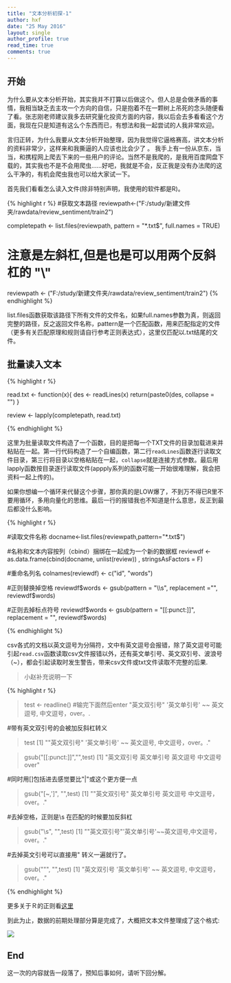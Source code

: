 ```yaml
---
title: "文本分析初探-1"
author: hxf
date: "25 May 2016"
layout: single
author_profile: true
read_time: true
comments: true
---
```



## 开始 
为什么要从文本分析开始，其实我并不打算以后做这个。但人总是会做矛盾的事情，我相当缺乏去主攻一个方向的自信，只是抱着不在一颗树上吊死的念头随便看了看。张志刚老师建议我多去研究量化投资方面的内容，我以后会去多看看这个方面，我现在只是知道有这么个东西而已，有想法和我一起尝试的人我非常欢迎。

言归正转，为什么我要从文本分析开始整理，因为我觉得它逼格赛高，讲文本分析的资料非常少，这样来和我撕逼的人应该也比会少了
。
我手上有一份从京东，当当，和携程网上爬去下来的一些用户的评论。当然不是我爬的，是我用百度网盘下载的，其实我也不是不会用爬虫……好吧，我就是不会，反正我是没有办法爬的这么干净的，有机会爬虫我也可以给大家试一下。

首先我们看看怎么读入文件(除非特别声明，我使用的软件都是R)。

{% highlight r %}
#获取文本路径
reviewpath<-("F:/study/新建文件夹/rawdata/review_sentiment/train2")

completepath <- list.files(reviewpath, pattern = "*.txt$", full.names = TRUE)

# 注意是左斜杠,但是也是可以用两个反斜杠的 "\\"
reviewpath <- ("F:/study/新建文件夹/rawdata/review_sentiment/train2")
{% endhighlight %}

list.files函数获取该路径下所有文件的文件名，如果full.names参数为真，则返回完整的路径，反之返回文件名称，pattern是一个匹配函数，用来匹配指定的文件（更多有关匹配原理和规则请自行参考正则表达式），这里仅匹配以.txt结尾的文件。


## 批量读入文本

{% highlight r %}

read.txt <- function(x){
  des <- readLines(x)
  return(paste0(des, collapse = "")
  }
  
review <- lapply(completepath, read.txt)

{% endhighlight %}
 
这里为批量读取文件构造了一个函数，目的是把每一个TXT文件的目录加载进来并粘贴在一起。第一行代码构造了一个自编函数，第二行<code>readLines</code>函数逐行读取文件目录，第三行将目录以空格粘贴在一起，<code>collapse</code>就是连接方式参数。最后用lapply函数按目录逐行读取文件(appply系列的函数可能一开始很难理解，我会把资料一起上传的)。

如果你想编一个循环来代替这个步骤，那你真的是LOW爆了，不到万不得已R里不要用循环，多用向量化的思维。最后一行的报错我也不知道是什么意思，反正到最后都没什么影响。


{% highlight r %}

#读取文件名称
docname<-list.files(reviewpath,pattern="*.txt$")

#名称和文本内容按列（cbind）捆绑在一起成为一个新的数据框
reviewdf <- as.data.frame(cbind(docname, unlist(review))  , stringsAsFactors = F) 

#重命名列名
colnames(reviewdf) <- c("id", "words")

#正则替换掉空格
reviewdf$words <- gsub(pattern = "\\s", replacement ="", reviewdf$words)

#正则去掉标点符号
reviewdf$words <- gsub(pattern = "[[:punct:]]", replacement = "", reviewdf$words)

{% endhighlight %}

csv各式的文档以英文逗号为分隔符，文中有英文逗号会报错，除了英文逗号可能引起<code>read.csv</code>函数读取csv文件报错以外，还有英文单引号、英文双引号、波浪号（~），都会引起读取时发生警告，带来csv文件或txt文件读取不完整的后果.

> 小赵补充说明一下

{% highlight r %}

> test <- readline() #输完下面然后enter
"英文双引号" '英文单引号' ~~ 英文逗号, 中文逗号，over。.

#带有英文双引号的会被加反斜杠转义
> test
[1] "\"英文双引号\" '英文单引号' ~~ 英文逗号, 中文逗号，over。."

> gsub("[[:punct:]]","",test)
[1] "英文双引号 英文单引号  英文逗号 中文逗号over"

#同时用[]包括进去感觉要比"|"或这个更方便一点
> gsub("[~,']", "",test)
[1] "\"英文双引号\" 英文单引号  英文逗号 中文逗号，over。."

#去掉空格，正则是\s 在匹配的时候要加反斜杠
> gsub("\\s", "",test)
[1] "\"英文双引号\"'英文单引号'~~英文逗号,中文逗号，over。."

#去掉英文引号可以直接用\" 转义一遍就行了。
> gsub("\"", "",test)
[1] "英文双引号 '英文单引号' ~~ 英文逗号, 中文逗号，over。."

{% endhighlight %}

更多关于Ｒ的正则看[这里](http://blog.163.com/yugao1986@126/blog/static/692285082014324402546/)

到此为止，数据的前期处理部分算是完成了，大概把文本文件整理成了这个格式:

![](/img/hxf-2016-05-24.png)

## End

这一次的内容就告一段落了，预知后事如何，请听下回分解。

